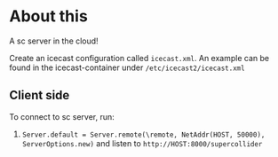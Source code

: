 # About this

A sc server in the cloud!

Create an icecast configuration called `icecast.xml`. An example can be found in the icecast-container under `/etc/icecast2/icecast.xml`

## Client side
To connect to sc server, run:
1. `Server.default = Server.remote(\remote, NetAddr(HOST, 50000), ServerOptions.new)`
and listen to `http://HOST:8000/supercollider`
